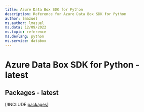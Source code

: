 ```yaml
---
title: Azure Data Box SDK for Python
description: Reference for Azure Data Box SDK for Python
author: lmazuel
ms.author: lmazuel
ms.data: 12/09/2022
ms.topic: reference
ms.devlang: python
ms.service: databox
---
```

# Azure Data Box SDK for Python - latest
## Packages - latest
[!INCLUDE [packages](data-box-index.md)]